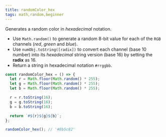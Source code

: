 ```yaml
---
title: randomColor_hex
tags: math,random,beginner
---
```


Generates a random color in _hexadecimal_ notation.

- Use `Math.random()` to generate a random 8-bit value for each of the `RGB` channels (_red_, _green_ and _blue_).
- Use `numObj.toString([radix])` to convert each channel (base 10 number) into its _hexadecimal_ string version (base 16) by setting the **radix** as 16.
- Return a string in hexadecimal notation `#rrggbb`.

```js
const randomColor_hex = () => {
  let r = Math.floor(Math.random() * 255);
  let g = Math.floor(Math.random() * 255);
  let b = Math.floor(Math.random() * 255);

  r = r.toString(16);
  g = g.toString(16);
  b = b.toString(16);

  return `#${r}${g}${b}`;
};
```

```js
randomColor_hex(); // '#8b5c82'
```
